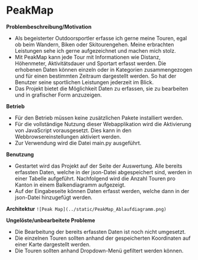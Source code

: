 # **PeakMap**

**Problembeschreibung/Motivation**
 - Als begeisterter Outdoorsportler erfasse ich gerne meine Touren, egal ob beim Wandern, Biken oder Skitourengehen. Meine erbrachten Leistungen sehe ich gerne aufgezeichnet und machen mich stolz.
 - Mit PeakMap kann jede Tour mit Informationen wie Distanz, Höhenmeter, Aktivitätsdauer und Sportart erfasst werden. Die erhobenen Daten können einzeln oder in Kategorien zusammengezogen und für einen bestimmten Zeitraum dargestellt werden. So hat der Benutzer seine sportlichen Leistungen jederzeit im Blick.
 - Das Projekt bietet die Möglichkeit Daten zu erfassen, sie zu bearbeiten und in grafischer Form anzuzeigen.

**Betrieb**
 - Für den Betrieb müssen keine zusätzlichen Pakete installiert werden.
 - Für die vollständige Nutzung dieser Webapplikation wird die Aktivierung von JavaScript vorausgesetzt. Dies kann in den Webbrowsereinstellungen aktiviert werden.
 - Zur Verwendung wird die Datei main.py ausgeführt.

**Benutzung**
- Gestartet wird das Projekt auf der Seite der Auswertung. Alle bereits erfassten Daten, welche in der json-Datei abgespeichert sind, werden in einer Tabelle aufgeführt. Nachfolgend wird die Anzahl Touren pro Kanton in einem Balkendiagramm aufgezeigt.
- Auf der Eingabeseite können Daten erfasst werden, welche dann in der json-Datei hinzugefügt werden.

**Architektur**
`![Peak Map](../static/PeakMap_Ablaufdiagramm.png)`

**Ungelöste/unbearbeitete Probleme**
 - Die Bearbeitung der bereits erfassten Daten ist noch nicht umgesetzt.
 - Die einzelnen Touren sollten anhand der gespeicherten Koordinaten auf einer Karte dargestellt werden.
 - Die Touren sollten anhand Dropdown-Menü gefiltert werden können.
